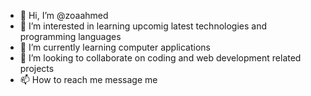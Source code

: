 - 👋 Hi, I’m @zoaahmed
- 👀 I’m interested in learning upcomig latest technologies and programming languages
- 🌱 I’m currently learning computer applications
- 💞️ I’m looking to collaborate on coding and web development related projects
- 📫 How to reach me message me

<!---
zoaahmed/zoaahmed is a ✨ special ✨ repository because its `README.md` (this file) appears on your GitHub profile.
You can click the Preview link to take a look at your changes.
--->
